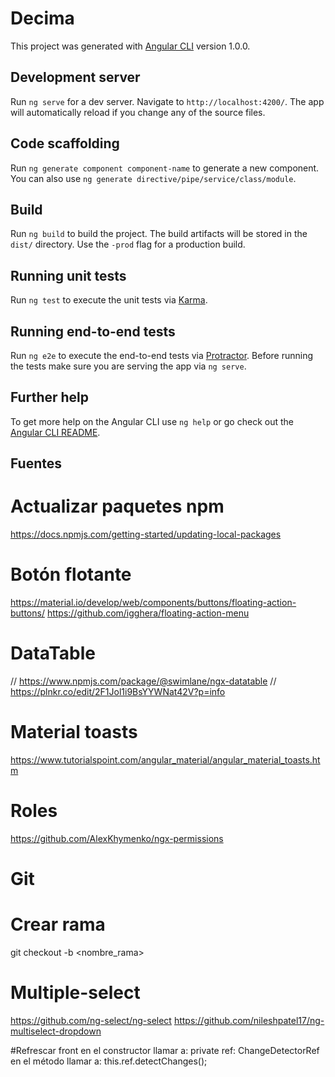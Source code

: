 # Decima

This project was generated with [Angular CLI](https://github.com/angular/angular-cli) version 1.0.0.

## Development server

Run `ng serve` for a dev server. Navigate to `http://localhost:4200/`. The app will automatically reload if you change any of the source files.

## Code scaffolding

Run `ng generate component component-name` to generate a new component. You can also use `ng generate directive/pipe/service/class/module`.

## Build

Run `ng build` to build the project. The build artifacts will be stored in the `dist/` directory. Use the `-prod` flag for a production build.

## Running unit tests

Run `ng test` to execute the unit tests via [Karma](https://karma-runner.github.io).

## Running end-to-end tests

Run `ng e2e` to execute the end-to-end tests via [Protractor](http://www.protractortest.org/).
Before running the tests make sure you are serving the app via `ng serve`.

## Further help

To get more help on the Angular CLI use `ng help` or go check out the [Angular CLI README](https://github.com/angular/angular-cli/blob/master/README.md).


## Fuentes
# Actualizar paquetes npm
https://docs.npmjs.com/getting-started/updating-local-packages

# Botón flotante
https://material.io/develop/web/components/buttons/floating-action-buttons/
https://github.com/igghera/floating-action-menu

# DataTable
// https://www.npmjs.com/package/@swimlane/ngx-datatable
// https://plnkr.co/edit/2F1Jol1i9BsYYWNat42V?p=info

# Material toasts
https://www.tutorialspoint.com/angular_material/angular_material_toasts.htm

# Roles
https://github.com/AlexKhymenko/ngx-permissions

# Git
# Crear rama
git checkout -b <nombre_rama>

# Multiple-select
https://github.com/ng-select/ng-select
https://github.com/nileshpatel17/ng-multiselect-dropdown

#Refrescar front
en el constructor llamar a: private ref: ChangeDetectorRef
en el método llamar a: this.ref.detectChanges();